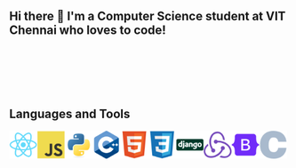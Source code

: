 
<h2>Hi there 👋 I'm a Computer Science student at VIT Chennai who loves to code!</h2>

<p><img src="https://github-readme-stats.vercel.app/api/top-langs/?username=VoidlessVoid7&langs_count=10&theme=tokyonight&layout=compact" alt="" /></p>

<p><img src="https://github-readme-stats.vercel.app/api?username=VoidlessVoid7&show_icons=true&theme=tokyonight" alt="" /></p>


[<img src="https://camo.githubusercontent.com/d659d2bac00c01b42bffbae84bdc121e828b8fecd5b4949ffa2575f5d9e4a371/68747470733a2f2f63646e2e6a7364656c6976722e6e65742f6e706d2f73696d706c652d69636f6e734076332f69636f6e732f6c696e6b6564696e2e737667" alt="" width="60px"/>](https://www.linkedin.com/in/nitin-narayanan-n/)


## Languages and Tools

<img src="https://raw.githubusercontent.com/devicons/devicon/40cd6bc89a299dc50ac289f8e3b071d0dff49d9c/icons/react/react-original.svg" width="50px" alt="" align="left" >
<img src="https://raw.githubusercontent.com/devicons/devicon/40cd6bc89a299dc50ac289f8e3b071d0dff49d9c/icons/javascript/javascript-original.svg" width="50px" alt="" align="left" >
<img src="https://raw.githubusercontent.com/devicons/devicon/40cd6bc89a299dc50ac289f8e3b071d0dff49d9c/icons/python/python-original.svg" width="50px" alt="" align="left" >
<img src="https://raw.githubusercontent.com/devicons/devicon/40cd6bc89a299dc50ac289f8e3b071d0dff49d9c/icons/cplusplus/cplusplus-original.svg" width="50px" alt="" align="left" >
<img src="https://raw.githubusercontent.com/devicons/devicon/40cd6bc89a299dc50ac289f8e3b071d0dff49d9c/icons/html5/html5-original.svg" width="50px" alt="" align="left" >
<img src="https://raw.githubusercontent.com/devicons/devicon/40cd6bc89a299dc50ac289f8e3b071d0dff49d9c/icons/css3/css3-original.svg" width="50px" alt="" align="left" >
<img src="https://raw.githubusercontent.com/devicons/devicon/40cd6bc89a299dc50ac289f8e3b071d0dff49d9c/icons/django/django-original.svg" width="50px" alt="" align="left" >
<img src="https://raw.githubusercontent.com/devicons/devicon/40cd6bc89a299dc50ac289f8e3b071d0dff49d9c/icons/redux/redux-original.svg" width="50px" alt="" align="left" >
<img src="https://upload.wikimedia.org/wikipedia/commons/thumb/2/2d/Tensorflow_logo.svg/957px-Tensorflow_logo.svg.png" width="50px" alt="" align="left" >
<img src="https://raw.githubusercontent.com/devicons/devicon/40cd6bc89a299dc50ac289f8e3b071d0dff49d9c/icons/bootstrap/bootstrap-plain.svg" width="50px" alt="" align="left" >
<img src="https://raw.githubusercontent.com/devicons/devicon/40cd6bc89a299dc50ac289f8e3b071d0dff49d9c/icons/c/c-original.svg" width="50px" alt="" align="left" >
